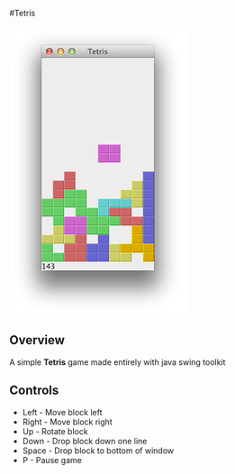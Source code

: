 #Tetris

![Tetris Icon](./img.png)

## Overview
A simple **Tetris** game made entirely with java swing toolkit

## Controls

* Left - Move block left
* Right - Move block right
* Up - Rotate block
* Down - Drop block down one line
* Space - Drop block to bottom of window
* P - Pause game
